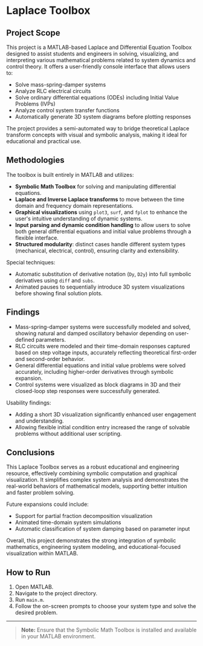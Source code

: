 

# Laplace Toolbox

## Project Scope

This project is a MATLAB-based Laplace and Differential Equation Toolbox designed to assist students and engineers in solving, visualizing, and interpreting various mathematical problems related to system dynamics and control theory. It offers a user-friendly console interface that allows users to:

- Solve mass-spring-damper systems
- Analyze RLC electrical circuits
- Solve ordinary differential equations (ODEs) including Initial Value Problems (IVPs)
- Analyze control system transfer functions
- Automatically generate 3D system diagrams before plotting responses

The project provides a semi-automated way to bridge theoretical Laplace transform concepts with visual and symbolic analysis, making it ideal for educational and practical use.

## Methodologies

The toolbox is built entirely in MATLAB and utilizes:

- **Symbolic Math Toolbox** for solving and manipulating differential equations.
- **Laplace and Inverse Laplace transforms** to move between the time domain and frequency domain representations.
- **Graphical visualizations** using `plot3`, `surf`, and `fplot` to enhance the user's intuitive understanding of dynamic systems.
- **Input parsing and dynamic condition handling** to allow users to solve both general differential equations and initial value problems through a flexible interface.
- **Structured modularity**: distinct cases handle different system types (mechanical, electrical, control), ensuring clarity and extensibility.

Special techniques:
- Automatic substitution of derivative notation (`Dy`, `D2y`) into full symbolic derivatives using `diff` and `subs`.
- Animated pauses to sequentially introduce 3D system visualizations before showing final solution plots.

## Findings

- Mass-spring-damper systems were successfully modeled and solved, showing natural and damped oscillatory behavior depending on user-defined parameters.
- RLC circuits were modeled and their time-domain responses captured based on step voltage inputs, accurately reflecting theoretical first-order and second-order behavior.
- General differential equations and initial value problems were solved accurately, including higher-order derivatives through symbolic expansion.
- Control systems were visualized as block diagrams in 3D and their closed-loop step responses were successfully generated.

Usability findings:
- Adding a short 3D visualization significantly enhanced user engagement and understanding.
- Allowing flexible initial condition entry increased the range of solvable problems without additional user scripting.

## Conclusions

This Laplace Toolbox serves as a robust educational and engineering resource, effectively combining symbolic computation and graphical visualization. It simplifies complex system analysis and demonstrates the real-world behaviors of mathematical models, supporting better intuition and faster problem solving.

Future expansions could include:
- Support for partial fraction decomposition visualization
- Animated time-domain system simulations
- Automatic classification of system damping based on parameter input

Overall, this project demonstrates the strong integration of symbolic mathematics, engineering system modeling, and educational-focused visualization within MATLAB.

## How to Run

1. Open MATLAB.
2. Navigate to the project directory.
3. Run `main.m`.
4. Follow the on-screen prompts to choose your system type and solve the desired problem.

---
> **Note:** Ensure that the Symbolic Math Toolbox is installed and available in your MATLAB environment.